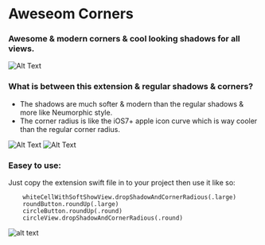 # Aweseom Corners
### Awesome &amp; modern corners &amp; cool looking shadows for all views.

![Alt Text](https://github.com/HappyIosDeveloper/AwesomeCornetrs/blob/main/screenshot.jpg)


### What is between this extension & regular shadows & corners?

- The shadows are much softer & modern than the regular shadows & more like Neumorphic style.
- The corner radius is like the iOS7+ apple icon curve which is way cooler than the regular corner radius.

![Alt Text](https://github.com/HappyIosDeveloper/AwesomeCornetrs/blob/main/difference1.png)
![Alt Text](https://github.com/HappyIosDeveloper/AwesomeCornetrs/blob/main/%20difference2.webp)


### Easey to use:
Just copy the extension swift file in to your project then use it like so:

        whiteCellWithSoftShowView.dropShadowAndCornerRadious(.large)
        roundButton.roundUp(.large)
        circleButton.roundUp(.round)
        circleView.dropShadowAndCornerRadious(.round)

![alt text](https://github.com/HappyIosDeveloper/AwesomeCornetrs/blob/main/usage.png)
